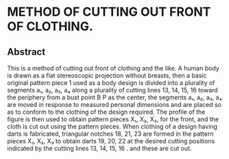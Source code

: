 # METHOD OF CUTTING OUT FRONT OF CLOTHING.

## Abstract
This is a method of cutting out front of clothing and the like. A human body is drawn as a flat stereoscopic projection without breasts, then a basic original pattern piece 1 used as a body design is divided into a plurality of segments a₁, a₂, a₃, a₄ along a plurality of cutting lines 13, 14, 15, 16 toward the periphery from a bust point B P as the center, the segments a₁, a₂, a₃, a₄ are moved in response to measured personal dimensions and are placed so as to conform to the clothing of the design required. The profile of the figure is then used to obtain pattern pieces X₁, X₂, X₃, for the front, and the cloth is cut out using the pattern pieces. When clothing of a design having darts is fabricated, triangular notches 18, 21, 23 are formed in the pattern pieces X₁, X₂, X₃ to obtain darts 19, 20, 22 at the desired cutting positions indicated by the cutting lines 13, 14, 15, 16 . and these are cut out.